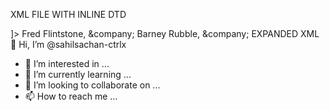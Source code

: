 XML FILE WITH INLINE DTD
<?xml version="1.0"?>
<!DOCTYPE employees [
  <!ELEMENT employees (employee)*>
  <!ELEMENT employee (#PCDATA)>
  <!ENTITY company "Rock and Gravel Company">
]>
<employees>
  <employee>
    Fred Flintstone, &company;
  </employee>
  <employee>
    Barney Rubble, &company;
  </employee>
</employees>
EXPANDED XML 👋 Hi, I’m @sahilsachan-ctrlx
- 👀 I’m interested in ...
- 🌱 I’m currently learning ...
- 💞️ I’m looking to collaborate on ...
- 📫 How to reach me ...

<!---
sahilsachan-ctrlx/sahilsachan-ctrlx is a ✨ special ✨ repository because its `README.md` (this file) appears on your GitHub profile.
You can click the Preview link to take a look at your changes.
--->
